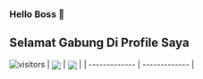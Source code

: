 ### Hello Boss 👋
## Selamat Gabung Di Profile Saya

![visitors](https://visitor-badge.laobi.icu/badge?page_id=cobraang.cobraang)
| <a href="https://github.com/anuraghazra/github-readme-stats"><img align="center" src="https://github-readme-stats.vercel.app/api?username=cobraang&show_icons=true&include_all_commits=true&theme=radical&hide_border=true"/></a> | <a href="https://github.com/anuraghazra/github-readme-stats"><img align="center" src="https://github-readme-stats.vercel.app/api/top-langs/?username=cobraang&layout=compact&theme=radical&hide_border=true" /></a> |
| ------------- | ------------- |
<!--
**cobraang/cobraang** is a ✨ _special_ ✨ repository because its `README.md` (this file) appears on your GitHub profile.

Here are some ideas to get you started:

- 🔭 I’m currently working on ...
- 🌱 I’m currently learning ...
- 👯 I’m looking to collaborate on ...
- 🤔 I’m looking for help with ...
- 💬 Ask me about ...
- 📫 How to reach me: ...
- 😄 Pronouns: ...
- ⚡ Fun fact: ...
-->

